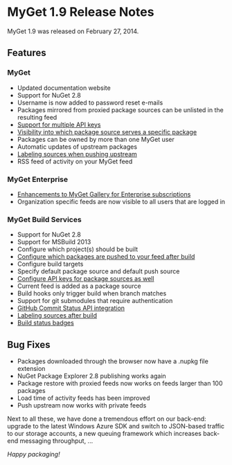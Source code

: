 # MyGet 1.9 Release Notes

MyGet 1.9 was released on February 27, 2014.

## Features

### MyGet
* Updated documentation website
* Support for NuGet 2.8
* Username is now added to password reset e-mails
* Packages mirrored from proxied package sources can be unlisted in the resulting feed
* [Support for multiple API keys](http://blog.myget.org/post/2013/10/23/Making-your-life-easier-with-multiple-access-tokens.aspx)
* [Visibility into which package source serves a specific package](http://blog.myget.org/post/2014/02/27/Where-does-this-package-come-from.aspx)
* Packages can be owned by more than one MyGet user
* Automatic updates of upstream packages
* [Labeling sources when pushing upstream](http://blog.myget.org/post/2013/12/18/Labeling-Sources-when-Pushing-to-NuGetorg.aspx)
* RSS feed of activity on your MyGet feed

### MyGet Enterprise
* [Enhancements to MyGet Gallery for Enterprise subscriptions](http://blog.myget.org/post/2014/02/17/Enhancements-to-MyGet-Gallery-for-Enterprise-subscriptions.aspx)
* Organization specific feeds are now visible to all users that are logged in

### MyGet Build Services
* Support for NuGet 2.8
* Support for MSBuild 2013
* Configure which project(s) should be built
* [Configure which packages are pushed to your feed after build](http://blog.myget.org/post/2014/02/24/Which-packages-are-added-to-a-feed-during-build.aspx)
* Configure build targets
* Specify default package source and default push source
* [Configure API keys for package sources as well](http://blog.myget.org/post/2014/01/13/Publishing-packages-to-NuGetorg-during-build.aspx)
* Current feed is added as a package source
* Build hooks only trigger build when branch matches
* Support for git submodules that require authentication
* [GitHub Commit Status API integration](http://blog.myget.org/post/2013/10/14/GitHub-Commit-Status-API-now-supported.aspx)
* [Labeling sources after build](http://blog.myget.org/post/2013/10/17/Labeling-Sources-after-Build.aspx)
* [Build status badges](http://blog.myget.org/post/2014/01/15/Build-Status-Badges.aspx)

## Bug Fixes
* Packages downloaded through the browser now have a .nupkg file extension
* NuGet Package Explorer 2.8 publishing works again
* Package restore with proxied feeds now works on feeds larger than 100 packages
* Load time of activity feeds has been improved
* Push upstream now works with private feeds

Next to all these, we have done a tremendous effort on our back-end: upgrade to the latest Windows Azure SDK and switch to JSON-based traffic to our storage accounts, a new queuing framework which increases back-end messaging throughput, ...

_Happy packaging!_
